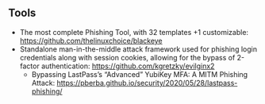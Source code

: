 ## Tools 

- The most complete Phishing Tool, with 32 templates +1 customizable: <https://github.com/thelinuxchoice/blackeye>
- Standalone man-in-the-middle attack framework used for phishing login credentials along with session cookies, allowing for the bypass of 2-factor authentication: <https://github.com/kgretzky/evilginx2>
  - Bypassing LastPass’s “Advanced” YubiKey MFA: A MITM Phishing Attack: <https://pberba.github.io/security/2020/05/28/lastpass-phishing/>